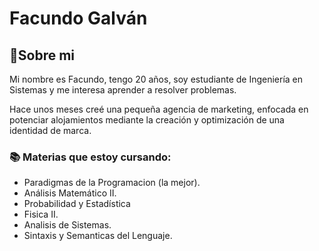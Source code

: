 # Facundo Galván

## 📌Sobre mi 

Mi nombre es Facundo, tengo 20 años, soy estudiante de Ingeniería en Sistemas y me interesa aprender a resolver problemas.

Hace unos meses creé una pequeña agencia de marketing, enfocada en potenciar alojamientos mediante la creación y optimización de una identidad de marca.

### 📚 Materias que estoy cursando:
- Paradigmas de la Programacion (la mejor).
- Análisis Matemático II.
- Probabilidad y Estadística
- Fisica II.
- Analisis de Sistemas.
- Sintaxis y Semanticas del Lenguaje.
